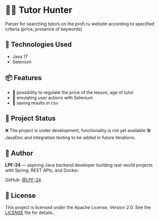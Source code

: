 # 👩‍🏫 Tutor Hunter
Parser for searching tutors on the profi.ru website according to specified criteria (price, presence of keywords)

## 🚀 Technologies Used

- Java 17
- Selenium

## 📦 Features

- 🧩 possibility to regulate the price of the lesson, age of tutor
- 🤖 emulating user actions with Selenium
- 🧾 saving results in csv

## 📌 Project Status

❌ The project is under development, functionality is not yet available 
🛠 JavaDoc and integration testing to be added in future iterations.

## 👤 Author

**LPF-24** — aspiring Java backend developer building real-world projects with Spring, REST APIs, and Docker.

GitHub: [@LPF-24](https://github.com/LPF-24)

## 📄 License

This project is licensed under the Apache License, Version 2.0. See the [LICENSE](LICENSE) file for details.
